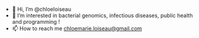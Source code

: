 - 👋 Hi, I’m @chloeloiseau
- 👀 I’m interested in bacterial genomics, infectious diseases, public health and programming !
- 📫 How to reach me chloemarie.loiseau@gmail.com

<!---
chloeloiseau/chloeloiseau is a ✨ special ✨ repository because its `README.md` (this file) appears on your GitHub profile.
You can click the Preview link to take a look at your changes.
--->
